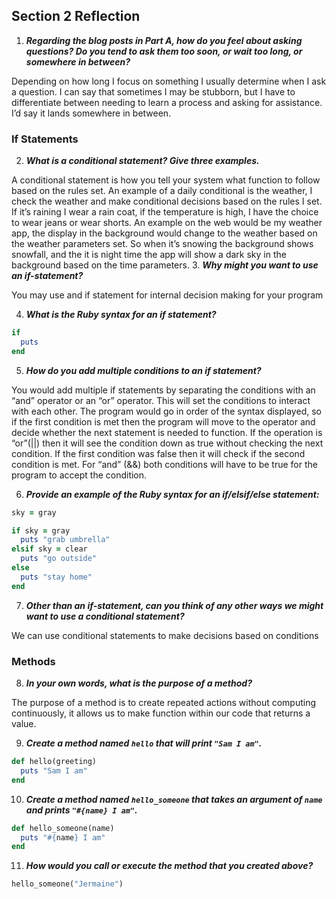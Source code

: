 ## Section 2 Reflection

1. ***Regarding the blog posts in Part A, how do you feel about asking questions? Do you tend to ask them too soon, or wait too long, or somewhere in between?***

Depending on how long I focus on something I usually determine when I ask a question. I can say that sometimes I may be stubborn, but I have to differentiate between needing to learn a process and asking for assistance. I’d say it lands somewhere in between.
### If Statements

2. ***What is a conditional statement? Give three examples.***

A conditional statement is how you tell your system what function to follow based on the rules set. An example of a daily conditional is the weather, I check the weather and make conditional decisions based on the rules I set. If it’s raining I wear a rain coat, if the temperature is high, I have the choice to wear jeans or wear shorts. An example on the web would be my weather app, the display in the background would change to the weather based on the weather parameters set. So when it’s snowing the background shows snowfall, and the it is night time the app will show a dark sky in the background based on the time parameters.
3. ***Why might you want to use an if-statement?***

You may use and if statement for internal decision making for your program

4. ***What is the Ruby syntax for an if statement?***
```Ruby
if
  puts
end
```
5. ***How do you add multiple conditions to an if statement?***

You would add multiple if statements by separating the conditions with an “and” operator or an “or” operator. This will set the conditions to interact with each other. The program would go in order of the syntax displayed, so if the first condition is met then the program will move to the operator and decide whether the next statement is needed to function. If the operation is “or”(||) then it will see the condition down as true without checking the next condition. If the first condition was false then it will check if the second condition is met. For “and” (&&) both conditions will have to be true for the program to accept the condition.

6. ***Provide an example of the Ruby syntax for an if/elsif/else statement:***
```ruby
sky = gray

if sky = gray
  puts "grab umbrella"
elsif sky = clear
  puts "go outside"
else
  puts "stay home"
end
```
7. ***Other than an if-statement, can you think of any other ways we might want to use a conditional statement?***

We can use conditional statements to make decisions based on conditions

### Methods

8. ***In your own words, what is the purpose of a method?***

The purpose of a method is to create repeated actions without computing continuously, it allows us to make function within our code that returns a value.

9. ***Create a method named `hello` that will print `"Sam I am"`.***
```Ruby
def hello(greeting)
  puts "Sam I am"
end
```
10. ***Create a method named `hello_someone` that takes an argument of `name` and prints `"#{name} I am"`.***
```Ruby
def hello_someone(name)
  puts "#{name} I am"
end
```
11. ***How would you call or execute the method that you created above?***
```ruby
hello_someone("Jermaine")
```
